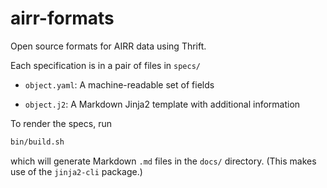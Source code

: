 # airr-formats
Open source formats for AIRR data using Thrift.

Each specification is in a pair of files in `specs/`

-   `object.yaml`: A machine-readable set of fields

-   `object.j2`: A Markdown Jinja2 template with additional information


To render the specs, run

```bash
bin/build.sh
```

which will generate Markdown `.md` files in the `docs/` directory.  (This makes
use of the `jinja2-cli` package.)
